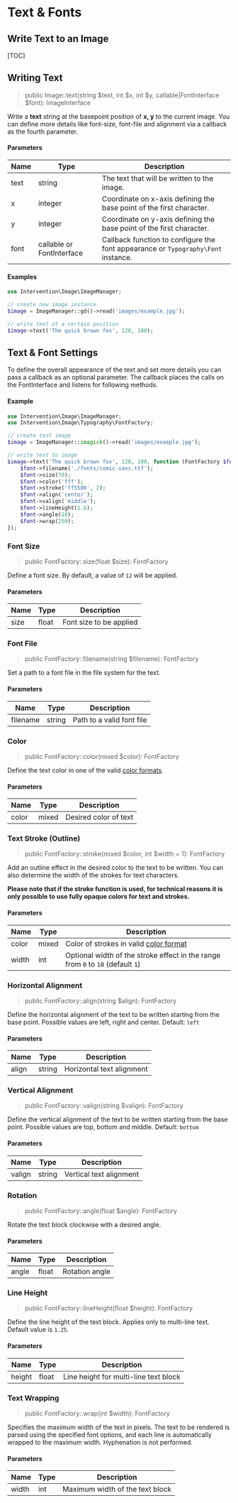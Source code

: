 # Text & Fonts
## Write Text to an Image

[TOC]

## Writing Text

> public Image::text(string $text, int $x, int $y, callable|FontInterface $font): ImageInterface

Write a **text** string at the basepoint position of **x, y** to the current
image. You can define more details like font-size, font-file and alignment via
a callback as the fourth parameter.

#### Parameters

| Name | Type | Description |
| - | - | - |
| text | string | The text that will be written to the image. |
| x | integer | Coordinate on x-axis defining the base point of the first character. |
| y | integer | Coordinate on y-axis defining the base point of the first character. |
| font | callable or FontInterface | Callback function to configure the font appearance or `Typography\Font` instance. |


#### Examples

```php
use Intervention\Image\ImageManager;

// create new image instance
$image = ImageManager::gd()->read('images/example.jpg');

// write text at a certain position
$image->text('The quick brown fox', 120, 100);

```
## Text & Font Settings

To define the overall appearance of the text and set more details you can pass
a callback as an optional parameter. The callback places the calls on the
FontInterface and listens for following methods.

#### Example

```php
use Intervention\Image\ImageManager;
use Intervention\Image\Typography\FontFactory;

// create test image
$image = ImageManager::imagick()->read('images/example.jpg');

// write text to image
$image->text('The quick brown fox', 120, 100, function (FontFactory $font) {
    $font->filename('./fonts/comic-sans.ttf');
    $font->size(70);
    $font->color('fff');
    $font->stroke('ff5500', 2);
    $font->align('center');
    $font->valign('middle');
    $font->lineHeight(1.6);
    $font->angle(10);
    $font->wrap(250);
});
```

### Font Size

> public FontFactory::size(float $size): FontFactory

Define a font size. By default, a value of `12` will be applied.

#### Parameters

| Name | Type | Description |
| - | - | - |
| size | float | Font size to be applied |

### Font File

> public FontFactory::filename(string $filename): FontFactory

Set a path to a font file in the file system for the text.

#### Parameters

| Name | Type | Description |
| - | - | - |
| filename | string | Path to a valid font file |

### Color

> public FontFactory::color(mixed $color): FontFactory

Define the text color in one of the valid [color formats](/v3/introduction/formats#color-formats).

#### Parameters

| Name | Type | Description |
| - | - | - |
| color | mixed | Desired color of text |

### Text Stroke (Outline)

> public FontFactory::stroke(mixed $color, int $width = 1): FontFactory

Add an outline effect in the desired color to the text to be written. You can
also determine the width of the strokes for text characters.

**Please note that if the stroke function is used, for technical reasons it is
only possible to use fully opaque colors for text and strokes.**

#### Parameters

| Name | Type | Description |
| - | - | - |
| color | mixed | Color of strokes in valid [color format](/v3/introduction/formats/#color-formats) |
| width | int | Optional width of the stroke effect in the range from `0` to `10` (default `1`) |

### Horizontal Alignment

> public FontFactory::align(string $align): FontFactory

Define the horizontal alignment of the text to be written starting from the
base point. Possible values are left, right and center. Default: `left`

#### Parameters

| Name | Type | Description |
| - | - | - |
| align | string | Horizontal text alignment |

### Vertical Alignment

> public FontFactory::valign(string $valign): FontFactory

Define the vertical alignment of the text to be written starting from the base
point. Possible values are top, bottom and middle. Default: `bottom`

#### Parameters

| Name | Type | Description |
| - | - | - |
| valign | string | Vertical text alignment |

### Rotation

> public FontFactory::angle(float $angle): FontFactory

Rotate the text block clockwise with a desired angle.

#### Parameters

| Name | Type | Description |
| - | - | - |
| angle | float | Rotation angle |

### Line Height

> public FontFactory::lineHeight(float $height): FontFactory

Define the line height of the text block. Applies only to multi-line text.
Default value is `1.25`.

#### Parameters

| Name | Type | Description |
| - | - | - |
| height | float | Line height for multi-line text block |

### Text Wrapping

> public FontFactory::wrap(int $width): FontFactory

Specifies the maximum width of the text in pixels. The text to be rendered is
parsed using the specified font options, and each line is automatically wrapped
to the maximum width. Hyphenation is not performed.

#### Parameters

| Name | Type | Description |
| - | - | - |
| width | int | Maximum width of the text block |

